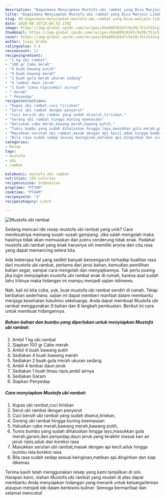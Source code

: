 ```yaml
---
description: "Bagaimana Menyiapkan Mustofa ubi rambat yang Bisa Manjain Lidah"
title: "Bagaimana Menyiapkan Mustofa ubi rambat yang Bisa Manjain Lidah"
slug: 89-bagaimana-menyiapkan-mustofa-ubi-rambat-yang-bisa-manjain-lidah
date: 2020-08-25T15:04:53.178Z
image: https://img-global.cpcdn.com/recipes/69a80918247c9a39/751x532cq70/mustofa-ubi-rambat-foto-resep-utama.jpg
thumbnail: https://img-global.cpcdn.com/recipes/69a80918247c9a39/751x532cq70/mustofa-ubi-rambat-foto-resep-utama.jpg
cover: https://img-global.cpcdn.com/recipes/69a80918247c9a39/751x532cq70/mustofa-ubi-rambat-foto-resep-utama.jpg
author: Isaac Drake
ratingvalue: 3.4
reviewcount: 12
recipeingredient:
- "1 kg ubi rambat"
- "100 gr Cabe merah"
- "4 buah bawang putih"
- "4 buah bawang merah"
- "2 buah gula merah ukuran sedang"
- "4 lembar daun jeruk"
- "1 buah limau nipisambil airnya"
- " Garam"
- " Penyedap"
recipeinstructions:
- "Kupas ubi rambat,cuci tiriskan"
- "Serut ubi rambat dengan penyerut"
- "Cuci bersih ubi rambat yang sudah diserut,tiriskan,"
- "Goreng ubi rambat hingga kuning keemasaan"
- "Haluskan cabe merah,bawang merah,bawang putih,"
- "Tumis bumbu yang sudah dihaluskan hingga layu,masukkan gula merah,garam,dan penyedap,daun jeruk.yang terakhir masuk kan air jeruk nipis,aduk dan koreksi rasa"
- "Masukkan serutan ubi rambat,masak dengan api kecil.aduk hingga bumbu rata.koreksi rasa"
- "Bila rasa sudah sedap sesuai keinginan,matikan api.dinginkan dan siap dikemas"
categories:
- Resep
tags:
- mustofa
- ubi
- rambat

katakunci: mustofa ubi rambat 
nutrition: 258 calories
recipecuisine: Indonesian
preptime: "PT34M"
cooktime: "PT46M"
recipeyield: "3"
recipecategory: Lunch

---
```



![Mustofa ubi rambat](https://img-global.cpcdn.com/recipes/69a80918247c9a39/751x532cq70/mustofa-ubi-rambat-foto-resep-utama.jpg)

Sedang mencari ide resep mustofa ubi rambat yang unik? Cara membuatnya memang susah-susah gampang. Jika salah mengolah maka hasilnya tidak akan memuaskan dan justru cenderung tidak enak. Padahal mustofa ubi rambat yang enak harusnya sih memiliki aroma dan cita rasa yang dapat memancing selera kita.

Ada beberapa hal yang sedikit banyak berpengaruh terhadap kualitas rasa dari mustofa ubi rambat, pertama dari jenis bahan, kemudian pemilihan bahan segar, sampai cara mengolah dan menyajikannya. Tak perlu pusing jika ingin menyiapkan mustofa ubi rambat enak di rumah, karena asal sudah tahu triknya maka hidangan ini mampu menjadi sajian istimewa.




Nah, kali ini kita coba, yuk, buat mustofa ubi rambat sendiri di rumah. Tetap berbahan sederhana, sajian ini dapat memberi manfaat dalam membantu menjaga kesehatan tubuhmu sekeluarga. Anda dapat membuat Mustofa ubi rambat menggunakan 9 bahan dan 8 langkah pembuatan. Berikut ini cara untuk membuat hidangannya.

<!--inarticleads1-->

##### Bahan-bahan dan bumbu yang diperlukan untuk menyiapkan Mustofa ubi rambat:

1. Ambil 1 kg ubi rambat
1. Siapkan 100 gr Cabe merah
1. Ambil 4 buah bawang putih
1. Sediakan 4 buah bawang merah
1. Sediakan 2 buah gula merah ukuran sedang
1. Ambil 4 lembar daun jeruk
1. Sediakan 1 buah limau nipis,ambil airnya
1. Sediakan  Garam
1. Siapkan  Penyedap




<!--inarticleads2-->

##### Cara menyiapkan Mustofa ubi rambat:

1. Kupas ubi rambat,cuci tiriskan
1. Serut ubi rambat dengan penyerut
1. Cuci bersih ubi rambat yang sudah diserut,tiriskan,
1. Goreng ubi rambat hingga kuning keemasaan
1. Haluskan cabe merah,bawang merah,bawang putih,
1. Tumis bumbu yang sudah dihaluskan hingga layu,masukkan gula merah,garam,dan penyedap,daun jeruk.yang terakhir masuk kan air jeruk nipis,aduk dan koreksi rasa
1. Masukkan serutan ubi rambat,masak dengan api kecil.aduk hingga bumbu rata.koreksi rasa
1. Bila rasa sudah sedap sesuai keinginan,matikan api.dinginkan dan siap dikemas




Terima kasih telah menggunakan resep yang kami tampilkan di sini. Harapan kami, olahan Mustofa ubi rambat yang mudah di atas dapat membantu Anda menyiapkan hidangan yang menarik untuk keluarga/teman ataupun menjadi ide dalam berbisnis kuliner. Semoga bermanfaat dan selamat mencoba!
